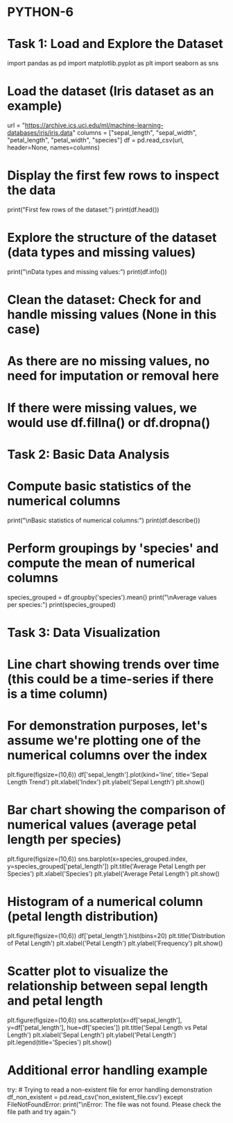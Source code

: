 # PYTHON-6

# Task 1: Load and Explore the Dataset
import pandas as pd
import matplotlib.pyplot as plt
import seaborn as sns

# Load the dataset (Iris dataset as an example)
url = "https://archive.ics.uci.edu/ml/machine-learning-databases/iris/iris.data"
columns = ["sepal_length", "sepal_width", "petal_length", "petal_width", "species"]
df = pd.read_csv(url, header=None, names=columns)

# Display the first few rows to inspect the data
print("First few rows of the dataset:")
print(df.head())

# Explore the structure of the dataset (data types and missing values)
print("\nData types and missing values:")
print(df.info())

# Clean the dataset: Check for and handle missing values (None in this case)
# As there are no missing values, no need for imputation or removal here
# If there were missing values, we would use df.fillna() or df.dropna()

# Task 2: Basic Data Analysis

# Compute basic statistics of the numerical columns
print("\nBasic statistics of numerical columns:")
print(df.describe())

# Perform groupings by 'species' and compute the mean of numerical columns
species_grouped = df.groupby('species').mean()
print("\nAverage values per species:")
print(species_grouped)

# Task 3: Data Visualization

# Line chart showing trends over time (this could be a time-series if there is a time column)
# For demonstration purposes, let's assume we're plotting one of the numerical columns over the index
plt.figure(figsize=(10,6))
df['sepal_length'].plot(kind='line', title='Sepal Length Trend')
plt.xlabel('Index')
plt.ylabel('Sepal Length')
plt.show()

# Bar chart showing the comparison of numerical values (average petal length per species)
plt.figure(figsize=(10,6))
sns.barplot(x=species_grouped.index, y=species_grouped['petal_length'])
plt.title('Average Petal Length per Species')
plt.xlabel('Species')
plt.ylabel('Average Petal Length')
plt.show()

# Histogram of a numerical column (petal length distribution)
plt.figure(figsize=(10,6))
df['petal_length'].hist(bins=20)
plt.title('Distribution of Petal Length')
plt.xlabel('Petal Length')
plt.ylabel('Frequency')
plt.show()

# Scatter plot to visualize the relationship between sepal length and petal length
plt.figure(figsize=(10,6))
sns.scatterplot(x=df['sepal_length'], y=df['petal_length'], hue=df['species'])
plt.title('Sepal Length vs Petal Length')
plt.xlabel('Sepal Length')
plt.ylabel('Petal Length')
plt.legend(title='Species')
plt.show()

# Additional error handling example
try:
    # Trying to read a non-existent file for error handling demonstration
    df_non_existent = pd.read_csv('non_existent_file.csv')
except FileNotFoundError:
    print("\nError: The file was not found. Please check the file path and try again.")
